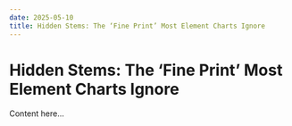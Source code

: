 ```yaml
---
date: 2025-05-10
title: Hidden Stems: The ‘Fine Print’ Most Element Charts Ignore
---
```


# Hidden Stems: The ‘Fine Print’ Most Element Charts Ignore

Content here...